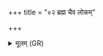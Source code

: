 +++
title = "०२ ब्रह्म चैव लोकम्"

+++
<details><summary>मूलम् (GR)</summary>

ब्रह्म चैव लोकं चाव रुन्धे ब्राह्मणवर्चसी भवति  
यः (…) ॥ +++(see 17.27.4b)+++
</details>